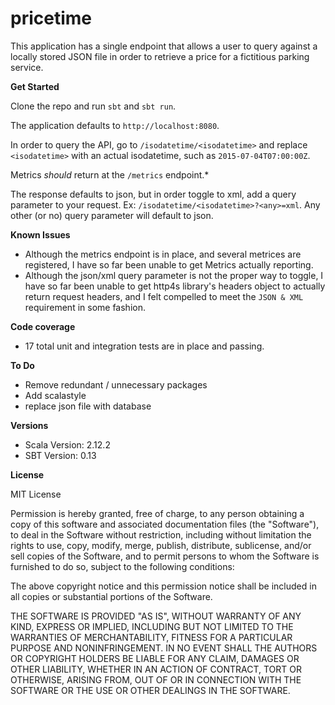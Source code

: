 # pricetime

This application has a single endpoint that allows a user to query against a locally stored JSON file in order to retrieve a price for a fictitious parking service.

<b>Get Started</b>

Clone the repo and run `sbt` and `sbt run`.

The application defaults to `http://localhost:8080`.

In order to query the API, go to `/isodatetime/<isodatetime>` and replace `<isodatetime>` with an actual isodatetime, such as `2015-07-04T07:00:00Z`.

Metrics *should* return at the `/metrics` endpoint.*

The response defaults to json, but in order toggle to xml, add a query parameter to your request. Ex: `/isodatetime/<isodatetime>?<any>=xml`. Any other (or no) query parameter will default to json.

<b>Known Issues</b>
- Although the metrics endpoint is in place, and several metrices are registered, I have so far been unable to get Metrics actually   reporting.
- Although the json/xml query parameter is not the proper way to toggle, I have so far been unable to get http4s library's headers object to actually return request headers, and I felt compelled to meet the `JSON & XML` requirement in some fashion.

<b>Code coverage</b>
- 17 total unit and integration tests are in place and passing.

<b>To Do</b>
- Remove redundant / unnecessary packages
- Add scalastyle
- replace json file with database

<b>Versions</b>
- Scala Version: 2.12.2
- SBT Version: 0.13

<b>License</b>

MIT License

Permission is hereby granted, free of charge, to any person obtaining a copy
of this software and associated documentation files (the "Software"), to deal
in the Software without restriction, including without limitation the rights
to use, copy, modify, merge, publish, distribute, sublicense, and/or sell
copies of the Software, and to permit persons to whom the Software is
furnished to do so, subject to the following conditions:

The above copyright notice and this permission notice shall be included in all
copies or substantial portions of the Software.

THE SOFTWARE IS PROVIDED "AS IS", WITHOUT WARRANTY OF ANY KIND, EXPRESS OR
IMPLIED, INCLUDING BUT NOT LIMITED TO THE WARRANTIES OF MERCHANTABILITY,
FITNESS FOR A PARTICULAR PURPOSE AND NONINFRINGEMENT. IN NO EVENT SHALL THE
AUTHORS OR COPYRIGHT HOLDERS BE LIABLE FOR ANY CLAIM, DAMAGES OR OTHER
LIABILITY, WHETHER IN AN ACTION OF CONTRACT, TORT OR OTHERWISE, ARISING FROM,
OUT OF OR IN CONNECTION WITH THE SOFTWARE OR THE USE OR OTHER DEALINGS IN THE
SOFTWARE.
